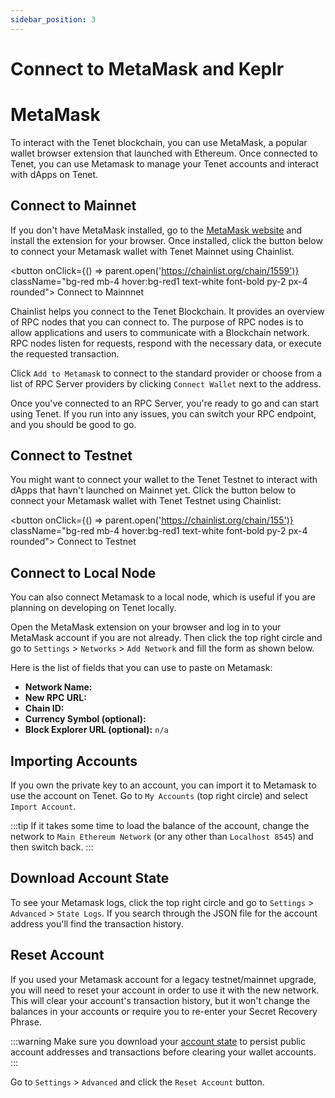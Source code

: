 ```yaml
---
sidebar_position: 3
---
```


# Connect to MetaMask and Keplr

# MetaMask

To interact with the Tenet blockchain, you can use MetaMask, a popular wallet
browser extension that launched with Ethereum. Once connected to Tenet, you can use Metamask
to manage your Tenet accounts and interact with dApps on Tenet.

## Connect to Mainnet

If you don't have MetaMask installed, go to the [MetaMask
website](https://metamask.io/download/) and install the extension for your
browser. Once installed, click the button below to connect your Metamask wallet
with Tenet Mainnet using Chainlist.

<button onClick={() => parent.open('https://chainlist.org/chain/1559')} className="bg-red mb-4 hover:bg-red1 text-white font-bold py-2 px-4 rounded">
Connect to Mainnnet
</button>

Chainlist helps you connect to the Tenet Blockchain. It provides an overview of
RPC nodes that you can connect to. The purpose of RPC nodes is to allow
applications and users to communicate with a Blockchain network. RPC nodes
listen for requests, respond with the necessary data, or execute the requested
transaction.

Click `Add to Metamask` to connect to the standard provider or choose
from a list of RPC Server providers by clicking `Connect Wallet` next to the
address.

Once you've connected to an RPC Server, you're ready to go and can start using
Tenet. If you run into any issues, you can switch your RPC endpoint, and you
should be good to go.

## Connect to Testnet

You might want to connect your wallet to the Tenet Testnet to interact with
dApps that havn't launched on Mainnet yet. Click the button below to connect
your Metamask wallet with Tenet Testnet using Chainlist:

<button onClick={() => parent.open('https://chainlist.org/chain/155')} className="bg-red mb-4 hover:bg-red1 text-white font-bold py-2 px-4 rounded">
Connect to Testnet
</button>

## Connect to Local Node

You can also connect Metamask to a local node, which is useful if you are
planning on developing on Tenet locally.

Open the MetaMask extension on your browser and log in to your
MetaMask account if you are not already. Then click the top right circle and go
to `Settings` > `Networks` > `Add Network` and fill the form as shown below.

Here is the list of fields that you can use to paste on Metamask:

- **Network Name:** <Highlighter keyword="name" postText=" Local" />
- **New RPC URL:** <Highlighter keyword="rpc_url_local" />
- **Chain ID:** <Highlighter keyword="rpc_url_local" />
- **Currency Symbol (optional):** <Highlighter keyword="testnet_ticker" />
- **Block Explorer URL (optional):** `n/a`

## Importing Accounts

If you own the private key to an account, you can import it to Metamask to use
the account on Tenet. Go to `My Accounts` (top right circle) and select `Import
Account`.

:::tip
If it takes some time to load the balance of the account, change the
network to `Main Ethereum Network` (or any other than `Localhost 8545`) and then switch back.
:::

## Download Account State

To see your Metamask logs, click the top right circle and go to `Settings` >
`Advanced` > `State Logs`. If you search through the JSON file for the account
address you'll find the transaction history.

## Reset Account

If you used your Metamask account for a legacy testnet/mainnet upgrade, you will
need to reset your account in order to use it with the new network. This will
clear your account's transaction history, but it won't change the balances in
your accounts or require you to re-enter your Secret Recovery Phrase.

:::warning
Make sure you download your [account state](#download-account-state)
to persist public account addresses and transactions before clearing your wallet
accounts.
:::

Go to `Settings` > `Advanced`  and click the `Reset Account` button.